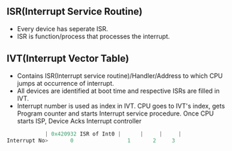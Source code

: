 ## ISR(Interrupt Service Routine)
- Every device has seperate ISR.
- ISR is function/process that processes the interrupt.

## IVT(Interrupt Vector Table)
- Contains ISR(Interrupt service routine)/Handler/Address to which CPU jumps at occurrence of  interrupt. 
- All devices are identified at boot time and respective ISRs are filled in IVT.
- Interrupt number is used as index in IVT.  CPU goes to IVT's index, gets Program counter and starts Interrupt service procedure. Once CPU starts ISP, Device Acks Interrupt controller
```c
            | 0x420932 ISR of Int0 |      |     |     |
Interrupt No>       0                 1       2     3
```
